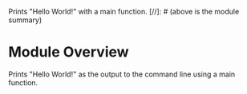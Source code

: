 Prints "Hello World!" with a main function.
[//]: # (above is the module summary)

# Module Overview
Prints "Hello World!" as the output to the command line using a main function.
